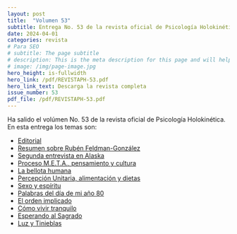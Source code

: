 ```yaml
---
layout: post
title:  "Volumen 53"
subtitle: Entrega No. 53 de la revista oficial de Psicología Holokinética
date: 2024-04-01
categories: revista
# Para SEO
# subtitle: The page subtitle
# description: This is the meta description for this page and will help it appear in search engines
# image: /img/page-image.jpg
hero_height: is-fullwidth
hero_link: /pdf/REVISTAPH-53.pdf
hero_link_text: Descarga la revista completa
issue_number: 53
pdf_file: /pdf/REVISTAPH-53.pdf
---
```


Ha salido el volúmen No. 53 de la revista oficial de Psicología Holokinética. 
En esta entrega los temas son:


- [Editorial](/pdf/REVISTAPH-53.pdf#page=4)
- [Resumen sobre Rubén Feldman-González](/pdf/REVISTAPH-53.pdf#page=5)
- [Segunda entrevista en Alaska](/pdf/REVISTAPH-53.pdf#page=7)
- [Proceso M.E.T.A., pensamiento y cultura](/pdf/REVISTAPH-53.pdf#page=20)
- [La bellota humana](/pdf/REVISTAPH-53.pdf#page=29)
- [Percepción Unitaria, alimentación y dietas](/pdf/REVISTAPH-53.pdf#page=31)
- [Sexo y espíritu](/pdf/REVISTAPH-53.pdf#page=32)
- [Palabras del día de mi año 80](/pdf/REVISTAPH-53.pdf#page=34)
- [El orden implicado](/pdf/REVISTAPH-53.pdf#page=35)
- [Cómo vivir tranquilo](/pdf/REVISTAPH-53.pdf#page=37)
- [Esperando al Sagrado](/pdf/REVISTAPH-53.pdf#page=39)
- [Luz y Tinieblas](/pdf/REVISTAPH-53.pdf#page=43)

